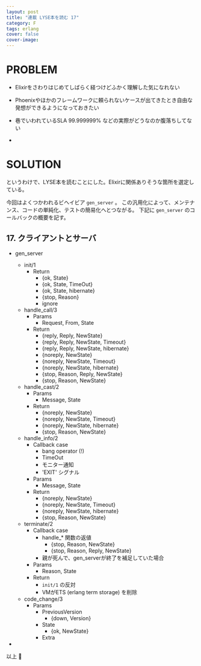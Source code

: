 ```yaml
---
layout: post
title: "連載 LYSE本を読む 17"
category: F
tags: erlang
cover: false
cover-image:
---
```


# PROBLEM
- Elixirをさわりはじめてしばらく経つけどふかく理解した気になれない
- Phoenixやほかのフレームワークに頼られないケースが出てきたとき自由な発想ができるようになっておきたい
- 巷でいわれているSLA 99.999999% などの実際がどうなのか腹落ちしてない

-

# SOLUTION
というわけで、LYSE本を読むことにした。Elixirに関係ありそうな箇所を選定している。

今回はよくつかわれるビヘイビア `gen_server` 。
この汎用化によって、メンテナンス、コードの単純化、テストの簡易化へとつながる。
下記に `gen_server` のコールバックの概要を記す。

## 17. クライアントとサーバ
- gen_server
    - init/1
        - Return
          - {ok, State}
          - {ok, State, TimeOut}
          - {ok, State, hibernate}
          - {stop, Reason}
          - ignore
    - handle_call/3
        - Params
            - Request, From, State
        - Return
            - {reply, Reply, NewState}
            - {reply, Reply, NewState, Timeout}
            - {reply, Reply, NewState, hibernate}
            - {noreply, NewState}
            - {noreply, NewState, Timeout}
            - {noreply, NewState, hibernate}
            - {stop, Reason, Reply, NewState}
            - {stop, Reason, NewState}
    - handle_cast/2
        - Params
            - Message, State
        - Return
            - {noreply, NewState}
            - {noreply, NewState, Timeout}
            - {noreply, NewState, hibernate}
            - {stop, Reason, NewState}
    - handle_info/2
        - Callback case
            - bang operator (!)
            - TimeOut
            - モニター通知
            - 'EXIT' シグナル
        - Params
            - Message, State
        - Return
            - {noreply, NewState}
            - {noreply, NewState, Timeout}
            - {noreply, NewState, hibernate}
            - {stop, Reason, NewState}
    - terminate/2
        - Callback case
            - handle_* 関数の返値
                - {stop, Reason, NewState}
                - {stop, Reason, Reply, NewState}
            - 親が死んで、gen_serverが終了を補足していた場合
        - Params
            - Reason, State
        - Return
            - `init/1` の反対
            - VMがETS (erlang term storage) を削除
    - code_change/3
        - Params
            - PreviousVersion
                - {down, Version}
            - State
                - {ok, NewState}
            - Extra

-

以上 :construction_worker:
